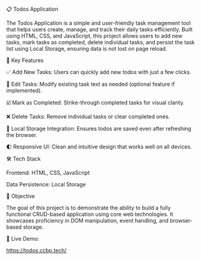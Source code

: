 📋 Todos Application

The Todos Application is a simple and user-friendly task management tool that helps users create, manage, and track their daily tasks efficiently. Built using HTML, CSS, and JavaScript, this project allows users to add new tasks, mark tasks as completed, delete individual tasks, and persist the task list using Local Storage, ensuring data is not lost on page reload.

🔑 Key Features

✅ Add New Tasks: Users can quickly add new todos with just a few clicks.

📝 Edit Tasks: Modify existing task text as needed (optional feature if implemented).

☑️ Mark as Completed: Strike-through completed tasks for visual clarity.

❌ Delete Tasks: Remove individual tasks or clear completed ones.

💾 Local Storage Integration: Ensures todos are saved even after refreshing the browser.

🌓 Responsive UI: Clean and intuitive design that works well on all devices.

🛠️ Tech Stack

Frontend: HTML, CSS, JavaScript

Data Persistence: Local Storage

🎯 Objective

The goal of this project is to demonstrate the ability to build a fully functional CRUD-based application using core web technologies. It showcases proficiency in DOM manipulation, event handling, and browser-based storage.

🔗 Live Demo: 

https://todos.ccbp.tech/
